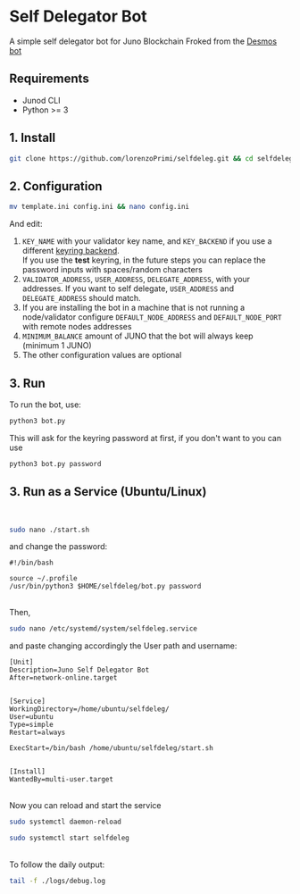 # Self Delegator Bot

A simple self delegator bot for Juno Blockchain
Froked from the [Desmos bot](https://github.com/g-luca/selfdeleg)

## Requirements

* Junod CLI
* Python >= 3

## 1\. Install

``` bash
git clone https://github.com/lorenzoPrimi/selfdeleg.git && cd selfdeleg && mkdir logs
```

## 2\. Configuration

``` bash
mv template.ini config.ini && nano config.ini
```

And edit:

1. `KEY_NAME` with your validator key name, and `KEY_BACKEND` if you use a different [keyring backend](https://docs.cosmos.network/v0.42/run-node/keyring.html). <br>
If you use the **test** keyring, in the future steps you can replace the password inputs with spaces/random characters
2. `VALIDATOR_ADDRESS`, `USER_ADDRESS`, `DELEGATE_ADDRESS`, with your addresses.
If you want to self delegate, `USER_ADDRESS` and `DELEGATE_ADDRESS` should match.
3. If you are installing the bot in a machine that is not running a node/validator configure `DEFAULT_NODE_ADDRESS` and `DEFAULT_NODE_PORT` with remote nodes addresses
4. `MINIMUM_BALANCE` amount of JUNO that the bot will always keep (minimum 1 JUNO)
5. The other configuration values are optional

## 3\. Run

To run the bot, use:

``` bash
python3 bot.py
```

This will ask for the keyring password at first, if you don't want to you can use

``` bash
python3 bot.py password
```

## 3\. Run as a Service \(Ubuntu/Linux\)
<br>

``` bash
sudo nano ./start.sh
```

and change the password:

````
#!/bin/bash

source ~/.profile
/usr/bin/python3 $HOME/selfdeleg/bot.py password
````
<br>
Then,

``` bash
sudo nano /etc/systemd/system/selfdeleg.service
```

and paste changing accordingly the User path and username:

````
[Unit]
Description=Juno Self Delegator Bot
After=network-online.target


[Service]
WorkingDirectory=/home/ubuntu/selfdeleg/
User=ubuntu
Type=simple
Restart=always

ExecStart=/bin/bash /home/ubuntu/selfdeleg/start.sh


[Install]
WantedBy=multi-user.target
````
<br>
Now you can reload and start the service

``` bash
sudo systemctl daemon-reload
```

``` bash
sudo systemctl start selfdeleg
```
<br>
To follow the daily output:
<br>

``` bash
tail -f ./logs/debug.log
```
